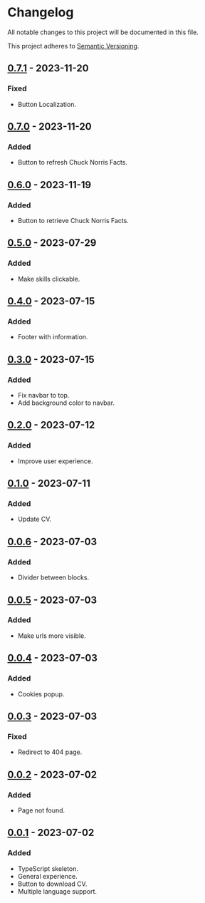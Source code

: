 # Changelog

All notable changes to this project will be documented in this file.

This project adheres to [Semantic Versioning](https://semver.org/spec/v2.0.0.html).

[0.7.1]: https://github.com/AivGitHub/koldakov/releases/tag/v0.7.1
[0.7.0]: https://github.com/AivGitHub/koldakov/releases/tag/v0.7.0
[0.6.0]: https://github.com/AivGitHub/koldakov/releases/tag/v0.6.0
[0.5.0]: https://github.com/AivGitHub/koldakov/releases/tag/v0.5.0
[0.4.0]: https://github.com/AivGitHub/koldakov/releases/tag/v0.4.0
[0.3.0]: https://github.com/AivGitHub/koldakov/releases/tag/v0.3.0
[0.2.0]: https://github.com/AivGitHub/koldakov/releases/tag/v0.2.0
[0.1.0]: https://github.com/AivGitHub/koldakov/releases/tag/v0.1.0
[0.0.6]: https://github.com/AivGitHub/koldakov/releases/tag/v0.0.6
[0.0.5]: https://github.com/AivGitHub/koldakov/releases/tag/v0.0.5
[0.0.4]: https://github.com/AivGitHub/koldakov/releases/tag/v0.0.4
[0.0.3]: https://github.com/AivGitHub/koldakov/releases/tag/v0.0.3
[0.0.2]: https://github.com/AivGitHub/koldakov/releases/tag/v0.0.2
[0.0.1]: https://github.com/AivGitHub/koldakov/releases/tag/v0.0.1

## [0.7.1] - 2023-11-20

### Fixed

- Button Localization.

## [0.7.0] - 2023-11-20

### Added

- Button to refresh Chuck Norris Facts.

## [0.6.0] - 2023-11-19

### Added

- Button to retrieve Chuck Norris Facts.

## [0.5.0] - 2023-07-29

### Added

- Make skills clickable.

## [0.4.0] - 2023-07-15

### Added

- Footer with information.

## [0.3.0] - 2023-07-15

### Added

- Fix navbar to top.
- Add background color to navbar.

## [0.2.0] - 2023-07-12

### Added

- Improve user experience.

## [0.1.0] - 2023-07-11

### Added

- Update CV.

## [0.0.6] - 2023-07-03

### Added

- Divider between blocks.

## [0.0.5] - 2023-07-03

### Added

- Make urls more visible.

## [0.0.4] - 2023-07-03

### Added

- Cookies popup.

## [0.0.3] - 2023-07-03

### Fixed

- Redirect to 404 page.

## [0.0.2] - 2023-07-02

### Added

- Page not found.

## [0.0.1] - 2023-07-02

### Added

- TypeScript skeleton.
- General experience.
- Button to download CV.
- Multiple language support.
